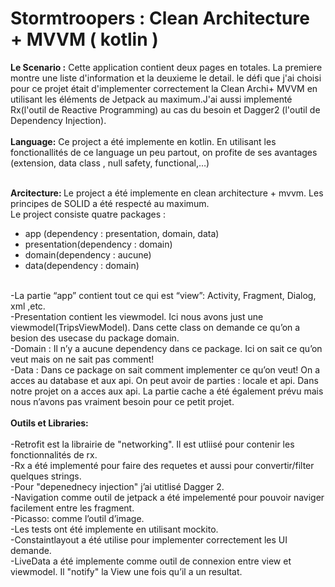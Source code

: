 # Stormtroopers : Clean Architecture + MVVM ( kotlin )
<b>Le Scenario :</b> Cette application contient deux pages en totales. La premiere montre une liste d'information et la deuxieme le detail. le défi que j'ai choisi pour ce projet était d'implementer correctement la Clean Archi+ MVVM en utilisant les éléments de Jetpack au maximum.J'ai aussi implementé Rx(l'outil de Reactive Programming) au cas du besoin et Dagger2 (l'outil de Dependency Injection).<br><br>
<b>Language:</b>
Ce project a été implemente en kotlin. En utilisant les fonctionallités de ce language un peu partout, on profite de ses avantages (extension, data class , null safety, functional,…)
<br><br>

<b>Arcitecture: </b>
Le project a été implemente en clean architecture + mvvm. Les principes de SOLID a été respecté au maximum. 
<br>
Le project consiste quatre packages : 
- app (dependency : presentation, domain, data)
- presentation(dependency : domain)
- domain(dependency : aucune)
- data(dependency : domain)
<br>
-La partie “app” contient tout ce qui est  “view”: Activity, Fragment, Dialog, xml ,etc.<br>
-Presentation contient les viewmodel. Ici nous avons just une viewmodel(TripsViewModel). Dans cette class on demande ce qu’on a besion des usecase du package domain. 
<br>-Domain : Il n’y a aucune dependency dans ce package. Ici on sait ce qu’on veut mais on ne sait pas comment!
<br>-Data : Dans ce package on sait comment implementer ce qu’on veut! On a acces au database et aux api.
On peut avoir de parties : locale et api. Dans notre projet on a acces aux api. La partie cache a été également prévu mais nous n’avons pas vraiment besoin pour ce petit projet.
<br><br><b>Outils et Libraries:</b><br>
<br>-Retrofit est la librairie de "networking". Il est utliisé pour contenir les fonctionnalités de rx.
<br>-Rx a été implementé pour faire des requetes et aussi pour convertir/filter quelques strings.
<br>-Pour "depenednecy injection" j’ai utitlisé Dagger 2.
<br>-Navigation comme outil de jetpack a été impelementé pour pouvoir naviger facilement entre les fragment.
<br>-Picasso: comme l’outil d’image.
<br>-Les tests ont été implemente en utilisant mockito.
<br>-Constaintlayout a été utilise pour implementer correctement les UI demande.
<br>-LiveData a été implemente comme outil de connexion entre view et viewmodel. Il "notify" la View une fois qu’il a un resultat.


